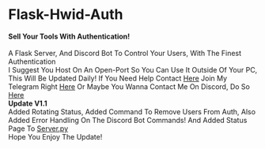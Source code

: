 # Flask-Hwid-Auth
**Sell Your Tools With Authentication!**<br /><br />A Flask Server, And Discord Bot To Control Your Users, With The Finest Authentication<br />I Suggest You Host On An Open-Port So You Can Use It Outside Of Your PC, This Will Be Updated Daily! If You Need Help Contact [Here](https://t.me/merkzzzzz) Join My Telegram Right [Here](https://t.me/merkzadvertise) Or Maybe You Wanna Contact Me On Discord, Do So [Here](https://discord.com/channels/971043028829634640)
<br />**Update V1.1**<br />Added Rotating Status, Added Command To Remove Users From Auth, Also Added Error Handling On The Discord Bot Commands! And Added Status Page To [Server.py](https://github.com/ItsMerkz/Flask-Hwid-Auth/blob/main/server.py)<br />Hope You Enjoy The Update!
